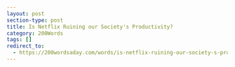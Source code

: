 ```yaml
---
layout: post
section-type: post
title: Is Netflix Ruining our Society's Productivity?
category: 200Words	
tags: []
redirect_to:
  - https://200wordsaday.com/words/is-netflix-ruining-our-society-s-productivity-31975c3405f570967
---
```


